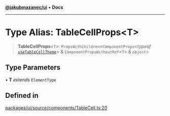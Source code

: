 [**@jakubmazanec/ui**](../README.md) • **Docs**

---

# Type Alias: TableCellProps\<T\>

> **TableCellProps**\<`T`\>: `PropsWithChildren`\<`ComponentProps`\<_typeof_
> [`useTableCellTheme`](../functions/useTableCellTheme.md)\> & `ComponentPropsWithoutRef`\<`T`\> &
> `object`\>

## Type Parameters

• **T** _extends_ `ElementType`

## Defined in

[packages/ui/source/components/TableCell.ts:20](https://github.com/jakubmazanec/tools/blob/4809b04453aafb35a917917e0b4964a9ec0cd132/packages/ui/source/components/TableCell.ts#L20)
